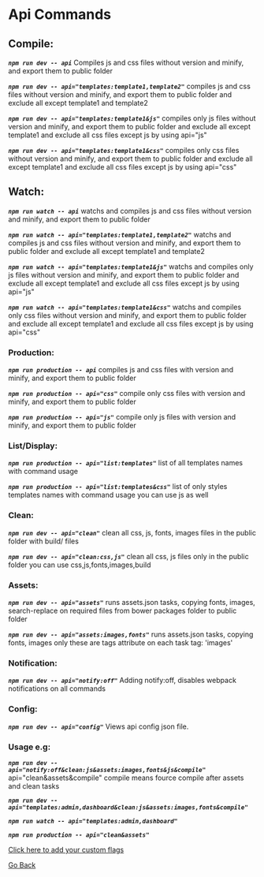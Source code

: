 

# Api Commands

## Compile:
***`npm run dev -- api`***
Compiles js and css files without version and minify, and export them to public folder

***`npm run dev -- api="templates:template1,template2"`***
compiles js and css files without version and minify, and export them to public folder and exclude all except template1 and template2

***`npm run dev -- api="templates:template1&js"`***
compiles only js files without version and minify, and export them to public folder and exclude all except template1 and exclude all css files except js by using api="js"

***`npm run dev -- api="templates:template1&css"`***
compiles only css files without version and minify, and export them to public folder and exclude all except template1 and exclude all css files except js by using api="css"


## Watch:
***`npm run watch -- api`***
watchs and compiles js and css files without version and minify, and export them to public folder

***`npm run watch -- api="templates:template1,template2"`***
watchs and compiles js and css files without version and minify, and export them to public folder and exclude all except template1 and template2

***`npm run watch -- api="templates:template1&js"`***
watchs and compiles only js files without version and minify, and export them to public folder and exclude all except template1 and exclude all css files except js by using api="js"

***`npm run watch -- api="templates:template1&css"`***
watchs and compiles only css files without version and minify, and export them to public folder and exclude all except template1 and exclude all css files except js by using api="css"


### Production:
***`npm run production -- api`***
compiles js and css files with version and minify, and export them to public folder

***`npm run production -- api="css"`***
compile only css files with version and minify, and export them to public folder

***`npm run production -- api="js"`***
compile only js files with version and minify, and export them to public folder


### List/Display:
***`npm run production -- api="list:templates"`***
list of all templates names with command usage

***`npm run production -- api="list:templates&css"`***
list of only styles templates names with command usage you can use js as well


### Clean:
***`npm run dev -- api="clean"`***
clean all css, js, fonts, images files  in the public folder with build/ files

***`npm run dev -- api="clean:css,js"`***
clean all css, js files only in the public folder you can use css,js,fonts,images,build


### Assets:
***`npm run dev -- api="assets"`***
runs assets.json tasks, copying fonts, images, search-replace on required files from bower packages folder to public folder

***`npm run dev -- api="assets:images,fonts"`***
runs assets.json tasks, copying fonts, images only these are tags attribute on each task tag: 'images'


### Notification:
***`npm run dev -- api="notify:off"`***
Adding notify:off, disables webpack notifications on all commands

### Config:
***`npm run dev -- api="config"`***
Views api config json file.


### Usage e.g:
***`npm run dev -- api="notify:off&clean:js&assets:images,fonts&js&compile"`***
api="clean&assets&compile" compile means fource compile after assets and clean tasks

***`npm run dev -- api="templates:admin,dashboard&clean:js&assets:images,fonts&compile"`***

***`npm run watch -- api="templates:admin,dashboard"`***

***`npm run production -- api="clean&assets"`***

[Click here to add your custom flags](flags.md)

[Go Back](../README.md)
